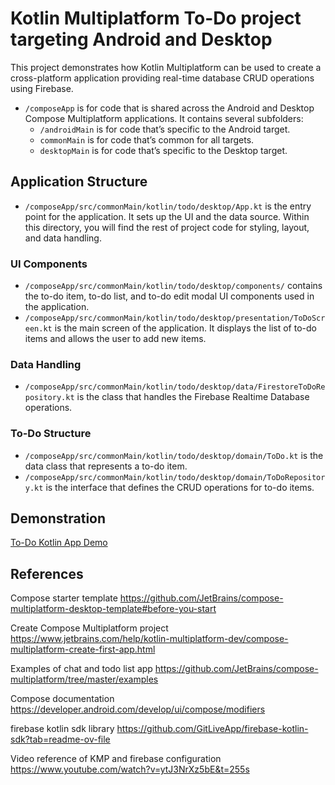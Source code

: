 # Kotlin Multiplatform To-Do project targeting Android and Desktop

This project demonstrates how Kotlin Multiplatform can be used to create
a cross-platform application providing real-time database CRUD operations using Firebase.

* `/composeApp` is for code that is shared across the Android and Desktop Compose Multiplatform applications.
  It contains several subfolders:
  - `/androidMain` is for code that’s specific to the Android target.
  - `commonMain` is for code that’s common for all targets.
  - `desktopMain` is for code that’s specific to the Desktop target.

## Application Structure
* `/composeApp/src/commonMain/kotlin/todo/desktop/App.kt` is the entry point for the application. It sets up the UI and the data source. Within
  this directory, you will find the rest of project code for styling, layout, and data handling.

### UI Components
* `/composeApp/src/commonMain/kotlin/todo/desktop/components/` contains the to-do item, to-do list, and to-do edit modal UI components used in the application.
* `/composeApp/src/commonMain/kotlin/todo/desktop/presentation/ToDoScreen.kt` is the main screen of the application. It displays the list of to-do items and allows the user to add new items.

### Data Handling
* `/composeApp/src/commonMain/kotlin/todo/desktop/data/FirestoreToDoRepository.kt` is the class that handles the Firebase Realtime Database operations.

### To-Do Structure
* `/composeApp/src/commonMain/kotlin/todo/desktop/domain/ToDo.kt` is the data class that represents a to-do item.
* `/composeApp/src/commonMain/kotlin/todo/desktop/domain/ToDoRepository.kt` is the interface that defines the CRUD operations for to-do items.

## Demonstration
  [To-Do Kotlin App Demo](https://www.linkedin.com/feed/update/urn:li:activity:7287499219240697857/)
    
## References
Compose starter template
https://github.com/JetBrains/compose-multiplatform-desktop-template#before-you-start

Create Compose Multiplatform project
https://www.jetbrains.com/help/kotlin-multiplatform-dev/compose-multiplatform-create-first-app.html

Examples of chat and todo list app
https://github.com/JetBrains/compose-multiplatform/tree/master/examples

Compose documentation
https://developer.android.com/develop/ui/compose/modifiers

firebase kotlin sdk library
https://github.com/GitLiveApp/firebase-kotlin-sdk?tab=readme-ov-file

Video reference of KMP and firebase configuration
https://www.youtube.com/watch?v=ytJ3NrXz5bE&t=255s